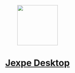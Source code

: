<p align="center">
  <a href="https://jexpe.com">
    <picture>
      <source media="(prefers-color-scheme: dark)" srcset="https://github.com/jexpe-team/jexpe/blob/main/src-tauri/jexpe/icons/128x128@2x.png?raw=true">
      <img src="https://github.com/jexpe-team/jexpe/blob/main/src-tauri/jexpe/icons/128x128@2x.png?raw=true" height="128">
    </picture>
    <h1 align="center">Jexpe Desktop</h1>
  </a>
</p>
